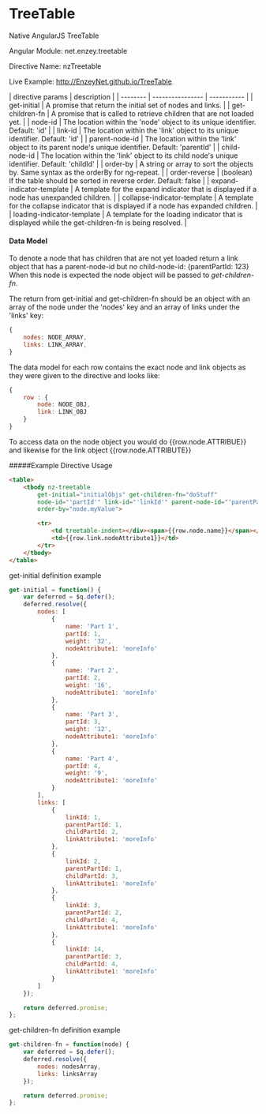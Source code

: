 TreeTable
=========

Native AngularJS TreeTable

Angular Module: net.enzey.treetable

Directive Name: nzTreetable

Live Example: http://EnzeyNet.github.io/TreeTable

| directive params | description |
| -------- | ---------------- | ----------- |
| get-initial | A promise that return the initial set of nodes and links. |
| get-children-fn | A promise that is called to retrieve children that are not loaded yet. |
| node-id | The location within the 'node' object to its unique identifier. Default: 'id' |
| link-id | The location within the 'link' object to its unique identifier. Default: 'id' |
| parent-node-id | The location within the 'link' object to its parent node's unique identifier. Default: 'parentId' |
| child-node-id | The location within the 'link' object to its child node's unique identifier. Default: 'childId' |
| order-by | A string or array to sort the objects by. Same syntax as the orderBy for ng-repeat. |
| order-reverse | (boolean) If the table should be sorted in reverse order. Default: false |
| expand-indicator-template | A template for the expand indicator that is displayed if a node has unexpanded children. |
| collapse-indicator-template | A template for the collapse indicator that is displayed if a node has expanded children. |
| loading-indicator-template | A template for the loading indicator that is displayed while the get-children-fn is being resolved. |


#### Data Model
To denote a node that has children that are not yet loaded return a link object that has a parent-node-id but no child-node-id: {parentPartId: 123}
When this node is expected the node object will be passed to _get-children-fn_.

The return from get-initial and get-children-fn should be an object with an array of the node under the 'nodes' key and an array of links under the 'links' key:
```javascript
{
	nodes: NODE_ARRAY,
	links: LINK_ARRAY,
}
```

The data model for each row contains the exact node and link objects as they were given to the directive and looks like:
```javascript
{
	row : {
		node: NODE_OBJ,
		link: LINK_OBJ
	}
}
```
To access data on the node object you would do {{row.node.ATTRIBUE}} and likewise for the link object {{row.node.ATTRIBUTE}}


#####Example Directive Usage
```html
<table>
	<tbody nz-treetable
		get-initial="initialObjs" get-children-fn="doStuff"
		node-id="'partId'" link-id="'linkId'" parent-node-id="'parentPartId'" child-node-id="'childPartId'"
		order-by="node.myValue">

		<tr>
			<td treetable-indent></div><span>{{row.node.name}}</span></td>
			<td>{{row.link.nodeAttribute1}}</td>
		</tr>
	</tbody>
</table>
```

get-initial definition example
```javascript
get-initial = function() {
	var deferred = $q.defer();
	deferred.resolve({
		nodes: [
			{
				name: 'Part 1',
				partId: 1,
				weight: '32',
				nodeAttribute1: 'moreInfo'
			},
			{
				name: 'Part 2',
				partId: 2,
				weight: '16',
				nodeAttribute1: 'moreInfo'
			},
			{
				name: 'Part 3',
				partId: 3,
				weight: '12',
				nodeAttribute1: 'moreInfo'
			},
			{
				name: 'Part 4',
				partId: 4,
				weight: '9',
				nodeAttribute1: 'moreInfo'
			}
		],
		links: [
			{
				linkId: 1,
				parentPartId: 1,
				childPartId: 2,
				linkAttribute1: 'moreInfo'
			},
			{
				linkId: 2,
				parentPartId: 1,
				childPartId: 3,
				linkAttribute1: 'moreInfo'
			},
			{
				linkId: 3,
				parentPartId: 2,
				childPartId: 4,
				linkAttribute1: 'moreInfo'
			},
			{
				linkId: 14,
				parentPartId: 3,
				childPartId: 4,
				linkAttribute1: 'moreInfo'
			}
		]
	});

	return deferred.promise;
};
```

get-children-fn definition example
```javascript
get-children-fn = function(node) {
	var deferred = $q.defer();
	deferred.resolve({
		nodes: nodesArray,
		links: linksArray
	});

	return deferred.promise;
};
```
